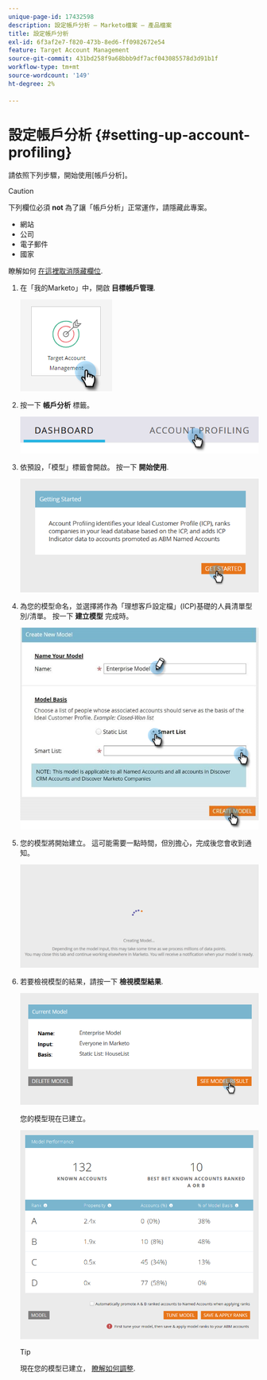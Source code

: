 ```yaml
---
unique-page-id: 17432598
description: 設定帳戶分析 — Marketo檔案 — 產品檔案
title: 設定帳戶分析
exl-id: 6f3af2e7-f820-473b-8ed6-ff0982672e54
feature: Target Account Management
source-git-commit: 431bd258f9a68bbb9df7acf043085578d3d91b1f
workflow-type: tm+mt
source-wordcount: '149'
ht-degree: 2%

---
```


# 設定帳戶分析 {#setting-up-account-profiling}

請依照下列步驟，開始使用[帳戶分析]。

>[!CAUTION]
>
>下列欄位必須 **not** 為了讓「帳戶分析」正常運作，請隱藏此專案。
>
>* 網站
>* 公司
>* 電子郵件
>* 國家
>
>瞭解如何 [在這裡取消隱藏欄位](/help/marketo/product-docs/administration/field-management/hide-and-unhide-a-field.md#unhide-a-field).

1. 在「我的Marketo」中，開啟 **目標帳戶管理**.

   ![](assets/setting-up-account-profiling-1.png)

1. 按一下 **帳戶分析** 標籤。

   ![](assets/two-1.png)

1. 依預設，「模型」標籤會開啟。 按一下 **開始使用**.

   ![](assets/three.png)

1. 為您的模型命名，並選擇將作為「理想客戶設定檔」(ICP)基礎的人員清單型別/清單。 按一下 **建立模型** 完成時。

   ![](assets/setting-up-account-profiling-4.png)

1. 您的模型將開始建立。 這可能需要一點時間，但別擔心，完成後您會收到通知。

   ![](assets/five.png)

1. 若要檢視模型的結果，請按一下 **檢視模型結果**.

   ![](assets/six.png)

   您的模型現在已建立。

   ![](assets/seven.png)

   >[!TIP]
   >
   >現在您的模型已建立， [瞭解如何調整](/help/marketo/product-docs/target-account-management/account-profiling/account-profiling-ranking-and-tuning.md).
